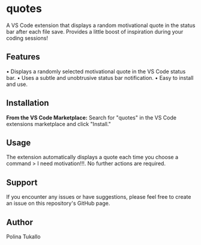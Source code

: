 # quotes

A VS Code extension that displays a random motivational quote in the status bar after each file save.  Provides a little boost of inspiration during your coding sessions!

## Features

• Displays a randomly selected motivational quote in the VS Code status bar.
• Uses a subtle and unobtrusive status bar notification.
• Easy to install and use.

## Installation

 **From the VS Code Marketplace:** 
   Search for "quotes" in the VS Code extensions marketplace and click "Install."


## Usage

The extension automatically displays a quote each time you choose a command > I need motivation!!!. No further actions are required.

## Support

If you encounter any issues or have suggestions, please feel free to create an issue on this repository's GitHub page.

## Author

Polina Tukallo  


